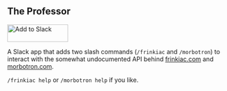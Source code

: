 ## The Professor

<a href="https://slack.com/oauth/authorize?scope=commands+team%3Aread&client_id=11083475395.197183169139">
<img
                    alt="Add to Slack"
                    height="40"
                    width="139"
                    src="https://platform.slack-edge.com/img/add_to_slack.png"
                    srcset="https://platform.slack-edge.com/img/add_to_slack.png 1x, https://platform.slack-edge.com/img/add_to_slack@2x.png 2x" />
</a>
            
A Slack app that adds two slash commands (`/frinkiac` and `/morbotron`) to interact with the
somewhat undocumented API behind [frinkiac.com](https://www.frinkiac.com) and 
[morbotron.com](https://www.morbotron.com).

```/frinkiac help``` or ```/morbotron help``` if you like.
